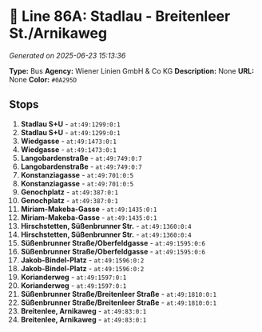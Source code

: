 # 🚌 Line 86A: Stadlau - Breitenleer St./Arnikaweg

*Generated on 2025-06-23 15:13:36*

**Type:** Bus
**Agency:** Wiener Linien GmbH & Co KG
**Description:** None
**URL:** None
**Color:** `#0A295D`

## Stops

1. **Stadlau S+U** - `at:49:1299:0:1`
2. **Stadlau S+U** - `at:49:1299:0:1`
3. **Wiedgasse** - `at:49:1473:0:1`
4. **Wiedgasse** - `at:49:1473:0:1`
5. **Langobardenstraße** - `at:49:749:0:7`
6. **Langobardenstraße** - `at:49:749:0:7`
7. **Konstanziagasse** - `at:49:701:0:5`
8. **Konstanziagasse** - `at:49:701:0:5`
9. **Genochplatz** - `at:49:387:0:1`
10. **Genochplatz** - `at:49:387:0:1`
11. **Miriam-Makeba-Gasse** - `at:49:1435:0:1`
12. **Miriam-Makeba-Gasse** - `at:49:1435:0:1`
13. **Hirschstetten, Süßenbrunner Str.** - `at:49:1360:0:4`
14. **Hirschstetten, Süßenbrunner Str.** - `at:49:1360:0:4`
15. **Süßenbrunner Straße/Oberfeldgasse** - `at:49:1595:0:6`
16. **Süßenbrunner Straße/Oberfeldgasse** - `at:49:1595:0:6`
17. **Jakob-Bindel-Platz** - `at:49:1596:0:2`
18. **Jakob-Bindel-Platz** - `at:49:1596:0:2`
19. **Korianderweg** - `at:49:1597:0:1`
20. **Korianderweg** - `at:49:1597:0:1`
21. **Süßenbrunner Straße/Breitenleer Straße** - `at:49:1810:0:1`
22. **Süßenbrunner Straße/Breitenleer Straße** - `at:49:1810:0:1`
23. **Breitenlee, Arnikaweg** - `at:49:83:0:1`
24. **Breitenlee, Arnikaweg** - `at:49:83:0:1`
